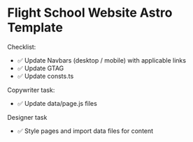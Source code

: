 # Flight School Website Astro Template


Checklist:

- ✅ Update Navbars (desktop / mobile) with applicable links
- ✅ Update GTAG
- ✅ Update consts.ts

Copywriter task:
- ✅ Update data/page.js files

Designer task
- ✅ Style pages and import data files for content
